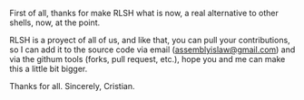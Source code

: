 First of all, thanks for make RLSH what is now, a real alternative to other shells, now, at the point.

RLSH is a proyect of all of us, and like that, you can pull your contributions, so I can add it to the source code via email
(assemblyislaw@gmail.com) and via the githum tools (forks, pull request, etc.), hope you and me can make this a little bit bigger.

Thanks for all.
Sincerely, Cristian.
